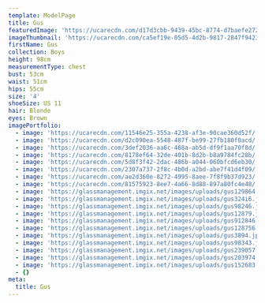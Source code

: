 ```yaml
---
template: ModelPage
title: Gus
featuredImage: 'https://ucarecdn.com/d17d3cbb-9439-45bc-8774-d7baefe2722d/'
imageThumbnail: 'https://ucarecdn.com/ca5ef19e-05d5-4d2b-9817-2847f94237fa/'
firstName: Gus
collection: Boys
height: 98cm
measurementType: chest
bust: 53cm
waist: 51cm
hips: 55cm
size: '4'
shoeSize: US 11
hair: Blonde
eyes: Brown
imagePortfolio:
  - image: 'https://ucarecdn.com/11546e25-355a-4238-af3e-90cae360d52f/'
  - image: 'https://ucarecdn.com/d2c090ea-5548-487f-be99-27fb180f0acd/'
  - image: 'https://ucarecdn.com/3def2036-aa6c-468a-ab5d-df9f1aa70f8d/'
  - image: 'https://ucarecdn.com/8178ef64-32de-401b-8d2b-b8a9784fc28b/'
  - image: 'https://ucarecdn.com/5d8f3f42-2dac-486b-a044-060bfcd6eb30/'
  - image: 'https://ucarecdn.com/2307a737-2f8c-4b0d-a2bd-abe7f41d4f09/'
  - image: 'https://ucarecdn.com/ae2d360e-8272-4995-8aee-7f8f9b37d923/'
  - image: 'https://ucarecdn.com/81575923-8ee7-4a66-8d88-897a80fc4e48/'
  - image: 'https://glassmanagement.imgix.net/images/uploads/gus129864.jpg'
  - image: 'https://glassmanagement.imgix.net/images/uploads/gus324i6.jpg'
  - image: 'https://glassmanagement.imgix.net/images/uploads/gus98246.jpg'
  - image: 'https://glassmanagement.imgix.net/images/uploads/gus12879.jpg'
  - image: 'https://glassmanagement.imgix.net/images/uploads/gus912846.jpg'
  - image: 'https://glassmanagement.imgix.net/images/uploads/gus128756.jpg'
  - image: 'https://glassmanagement.imgix.net/images/uploads/gus3894.jpg'
  - image: 'https://glassmanagement.imgix.net/images/uploads/gus98343.jpg'
  - image: 'https://glassmanagement.imgix.net/images/uploads/gus239057.jpg'
  - image: 'https://glassmanagement.imgix.net/images/uploads/gus203974.jpg'
  - image: 'https://glassmanagement.imgix.net/images/uploads/gus152683.jpg'
  - {}
meta:
  title: Gus
---
```


